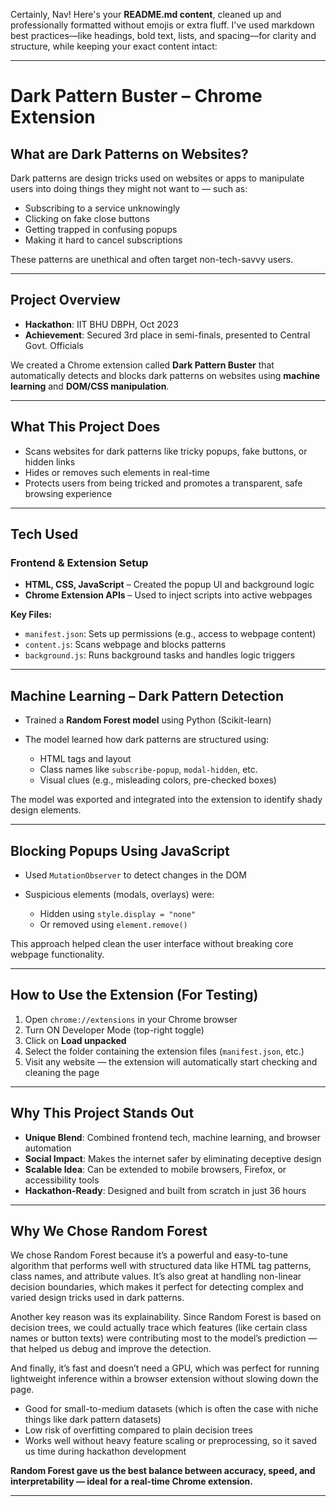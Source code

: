 Certainly, Nav! Here's your **README.md content**, cleaned up and professionally formatted without emojis or extra fluff. I've used markdown best practices—like headings, bold text, lists, and spacing—for clarity and structure, while keeping your exact content intact:

---

# Dark Pattern Buster – Chrome Extension

## What are Dark Patterns on Websites?

Dark patterns are design tricks used on websites or apps to manipulate users into doing things they might not want to — such as:

* Subscribing to a service unknowingly
* Clicking on fake close buttons
* Getting trapped in confusing popups
* Making it hard to cancel subscriptions

These patterns are unethical and often target non-tech-savvy users.

---

## Project Overview

* **Hackathon**: IIT BHU DBPH, Oct 2023
* **Achievement**: Secured 3rd place in semi-finals, presented to Central Govt. Officials

We created a Chrome extension called **Dark Pattern Buster** that automatically detects and blocks dark patterns on websites using **machine learning** and **DOM/CSS manipulation**.

---

## What This Project Does

* Scans websites for dark patterns like tricky popups, fake buttons, or hidden links
* Hides or removes such elements in real-time
* Protects users from being tricked and promotes a transparent, safe browsing experience

---

## Tech Used

### Frontend & Extension Setup

* **HTML, CSS, JavaScript** – Created the popup UI and background logic
* **Chrome Extension APIs** – Used to inject scripts into active webpages

**Key Files:**

* `manifest.json`: Sets up permissions (e.g., access to webpage content)
* `content.js`: Scans webpage and blocks patterns
* `background.js`: Runs background tasks and handles logic triggers

---

## Machine Learning – Dark Pattern Detection

* Trained a **Random Forest model** using Python (Scikit-learn)
* The model learned how dark patterns are structured using:

  * HTML tags and layout
  * Class names like `subscribe-popup`, `modal-hidden`, etc.
  * Visual clues (e.g., misleading colors, pre-checked boxes)

The model was exported and integrated into the extension to identify shady design elements.

---

## Blocking Popups Using JavaScript

* Used `MutationObserver` to detect changes in the DOM
* Suspicious elements (modals, overlays) were:

  * Hidden using `style.display = "none"`
  * Or removed using `element.remove()`

This approach helped clean the user interface without breaking core webpage functionality.

---

## How to Use the Extension (For Testing)

1. Open `chrome://extensions` in your Chrome browser
2. Turn ON Developer Mode (top-right toggle)
3. Click on **Load unpacked**
4. Select the folder containing the extension files (`manifest.json`, etc.)
5. Visit any website — the extension will automatically start checking and cleaning the page

---

## Why This Project Stands Out

* **Unique Blend**: Combined frontend tech, machine learning, and browser automation
* **Social Impact**: Makes the internet safer by eliminating deceptive design
* **Scalable Idea**: Can be extended to mobile browsers, Firefox, or accessibility tools
* **Hackathon-Ready**: Designed and built from scratch in just 36 hours

---

## Why We Chose Random Forest

We chose Random Forest because it’s a powerful and easy-to-tune algorithm that performs well with structured data like HTML tag patterns, class names, and attribute values.
It’s also great at handling non-linear decision boundaries, which makes it perfect for detecting complex and varied design tricks used in dark patterns.

Another key reason was its explainability. Since Random Forest is based on decision trees, we could actually trace which features (like certain class names or button texts) were contributing most to the model’s prediction — that helped us debug and improve the detection.

And finally, it’s fast and doesn’t need a GPU, which was perfect for running lightweight inference within a browser extension without slowing down the page.

* Good for small-to-medium datasets (which is often the case with niche things like dark pattern datasets)
* Low risk of overfitting compared to plain decision trees
* Works well without heavy feature scaling or preprocessing, so it saved us time during hackathon development

**Random Forest gave us the best balance between accuracy, speed, and interpretability — ideal for a real-time Chrome extension.**

---
